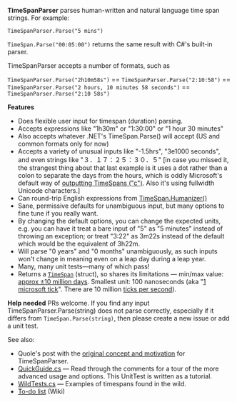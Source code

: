 **TimeSpanParser** parses human-written and natural language time span strings. For example:

`TimeSpanParser.Parse("5 mins")`

`TimeSpan.Parse("00:05:00")` returns the same result with C#'s built-in parser.

TimeSpanParser accepts a number of formats, such as

`TimeSpanParser.Parse("2h10m58s")` == `TimeSpanParser.Parse("2:10:58")` == `TimeSpanParser.Parse("2 hours, 10 minutes 58 seconds")` == `TimeSpanParser.Parse("2:10 58s")`

**Features**
* Does flexible user input for timespan (duration) parsing.
* Accepts expressions like "1h30m" or "1:30:00" or "1 hour 30 minutes"
* Also accepts whatever .NET's TimeSpan.Parse() will accept (US and common formats only for now)
* Accepts a variety of unusual inputs like "-1.5hrs", "3e1000 seconds", and even strings like "３．１７：２５：３０．５" [in case you missed it, the strangest thing about that last example is it uses a dot rather than a colon to separate the days from the hours, which is oddly Microsoft's default way of [outputting TimeSpans ("c")](https://docs.microsoft.com/en-us/dotnet/standard/base-types/standard-timespan-format-strings). Also it's using fullwidth Unicode characters.]
* Can round-trip English expressions from [TimeSpan.Humanizer()](https://github.com/Humanizr/Humanizer)
* Sane, permissive defaults for unambiguous input, but many options to fine tune if you really want.
* By changing the default options, you can change the expected units, e.g. you can have it treat a bare input of "5" as "5 minutes" instead of throwing an exception; or treat "3:22" as 3m22s instead of the default which would be the equivalent of 3h22m.
* Will parse "0 years" and "0 months" unambiguously, as such inputs won't change in meaning even on a leap day during a leap year.
* Many, many unit tests—many of which pass!
* Returns a [`TimeSpan`](https://docs.microsoft.com/en-us/dotnet/api/system.timespan?view=netcore-2.1) (struct), so shares its limitations — min/max value: [approx ±10 million days](https://docs.microsoft.com/en-us/dotnet/api/system.timespan.maxvalue?view=netcore-2.1). Smallest unit: 100 nanoseconds (aka "[1 microsoft tick](https://docs.microsoft.com/en-us/dotnet/api/system.timespan.ticks?view=netcore-2.1)". There are 10 million [ticks per second](https://docs.microsoft.com/en-us/dotnet/api/system.timespan.tickspersecond?view=netcore-2.1)).

**Help needed**
PRs welcome. If you find any input TimeSpanParser.Parse(string) does not parse correctly, especially if it differs from `TimeSpan.Parse(string)`, then please create a new issue or add a unit test.

See also:
* Quole's post with the [original concept and motivation](https://github.com/Humanizr/Humanizer/issues/691) for TimeSpanParser.
* [QuickGuide.cs](https://github.com/quole/TimeSpanParser/blob/master/TimeParser.Tests/QuickGuide.cs) — Read through the comments for a tour of the more advanced usage and options. This UnitTest is written as a tutorial.
* [WildTests.cs](https://github.com/quole/TimeSpanParser/blob/master/TimeParser.Tests/WildTests.cs) — Examples of timespans found in the wild.
* [To-do list](https://github.com/quole/TimeSpanParser/wiki/Todo) (Wiki)
